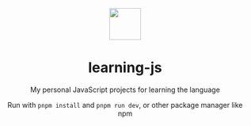 <div align="center">
  <img height="64" src="https://cdn.simpleicons.org/javascript" /><h1>learning-js</h1>
  <p>My personal JavaScript projects for learning the language</p>
  <p>Run with <code>pnpm install</code> and <code>pnpm run dev</code>, or other package manager like npm</p>
</div>
